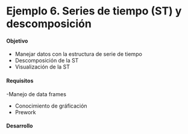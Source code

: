 # Ejemplo 6. Series de tiempo (ST) y descomposición

#### Objetivo
- Manejar datos con la estructura de serie de tiempo
- Descomposición de la ST
- Visualización de la ST

#### Requisitos
-Manejo de data frames
- Conocimiento de gráficación
- Prework

#### Desarrollo

